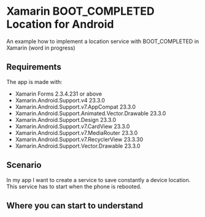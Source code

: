 # Xamarin BOOT_COMPLETED Location for Android
An example how to implement a location service with BOOT_COMPLETED in Xamarin (word in progress)

## Requirements
The app is made with:
- Xamarin Forms 2.3.4.231 or above
- Xamarin.Android.Support.v4 23.3.0
- Xamarin.Android.Support.v7.AppCompat 23.3.0
- Xamarin.Android.Support.Animated.Vector.Drawable 23.3.0
- Xamarin.Android.Support.Design 23.3.0
- Xamarin.Android.Support.v7.CardView 23.3.0
- Xamarin.Android.Support.v7.MediaRouter 23.3.0
- Xamarin.Android.Support.v7.RecyclerView 23.3.30
- Xamarin.Android.Support.Vector.Drawable 23.3.0

## Scenario
In my app I want to create a service to save constantly a device location. This service has to start when the phone is rebooted.

## Where you can start to understand
